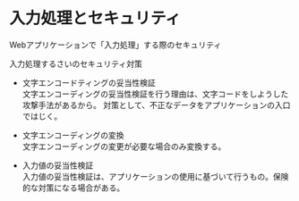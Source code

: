 # 入力処理とセキュリティ

Webアプリケーションで「入力処理」する際のセキュリティ　　

入力処理するさいのセキュリティ対策　　

* 文字エンコードティングの妥当性検証  
文字エンコーディングの妥当性検証を行う理由は、文字コードをしようした攻撃手法があるから。
対策として、不正なデータをアプリケーションの入口ではじく。　　
  

* 文字エンコーディングの変換  
文字エンコーディングの変更が必要な場合のみ変換する。


* 入力値の妥当性検証  
入力値の妥当性検証は、アプリケーションの使用に基づいて行うもの。保険的な対策になる場合がある。

  